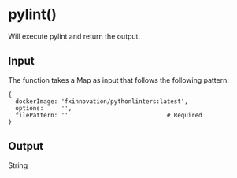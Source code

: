 # pylint()
Will execute pylint and return the output.

## Input
The function takes a Map as input that follows the following pattern:
```
{
  dockerImage: 'fxinnovation/pythonlinters:latest',
  options:     '',
  filePattern: ''                            # Required
}
```

## Output
String
